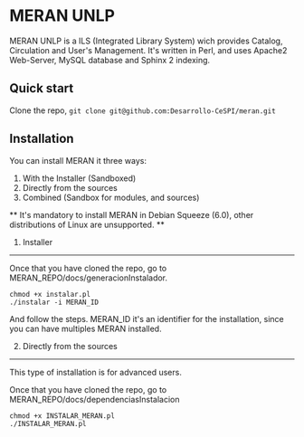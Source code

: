 MERAN UNLP
================================


MERAN UNLP is a ILS (Integrated Library System) wich provides Catalog, Circulation and User's Management.
It's written in Perl, and uses Apache2 Web-Server, MySQL database and Sphinx 2 indexing.


Quick start
-----------

Clone the repo, `git clone git@github.com:Desarrollo-CeSPI/meran.git`

Installation
------------

You can install MERAN it three ways:

1. With the Installer (Sandboxed)
2. Directly from the sources
3. Combined (Sandbox for modules, and sources)


** It's mandatory to install MERAN in Debian Squeeze (6.0), other distributions of Linux are unsupported. **


1) Installer
------------

Once that you have cloned the repo, go to MERAN_REPO/docs/generacionInstalador.

```
chmod +x instalar.pl
./instalar -i MERAN_ID
```

And follow the steps. MERAN_ID it's an identifier for the installation, since you can have multiples MERAN installed.

2) Directly from the sources
----------------------------

This type of installation is for advanced users.

Once that you have cloned the repo, go to MERAN_REPO/docs/dependenciasInstalacion

```
chmod +x INSTALAR_MERAN.pl
./INSTALAR_MERAN.pl
```

